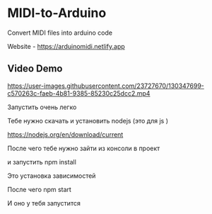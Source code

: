 # MIDI-to-Arduino
Convert MIDI files into arduino code

Website - https://arduinomidi.netlify.app

## Video Demo

https://user-images.githubusercontent.com/23727670/130347699-c570263c-faeb-4b81-9385-85230c25dcc2.mp4



Запустить очень легко

Тебе нужно скачать и установить nodejs (это  для js )

https://nodejs.org/en/download/current

После чего тебе нужно зайти из консоли в проект

и запустить npm install

Это установка зависимостей

После чего npm start

И оно у тебя запустится
